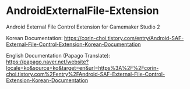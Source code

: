 # AndroidExternalFile-Extension

Android External File Control Extension for Gamemaker Studio 2

Korean Documentation: https://corin-choi.tistory.com/entry/Android-SAF-External-File-Control-Extension-Korean-Documentation

English Documentation (Papago Translate): https://papago.naver.net/website?locale=ko&source=ko&target=en&url=https%3A%2F%2Fcorin-choi.tistory.com%2Fentry%2FAndroid-SAF-External-File-Control-Extension-Korean-Documentation
